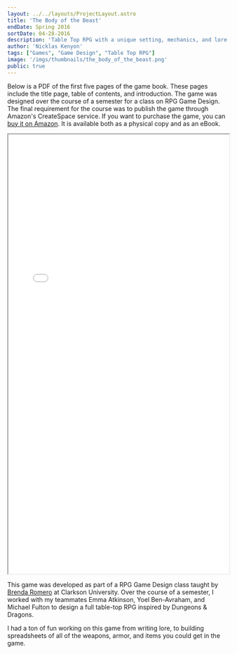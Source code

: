 ```yaml
---
layout: ../../layouts/ProjectLayout.astro
title: 'The Body of the Beast'
endDate: Spring 2016
sortDate: 04-28-2016
description: 'Table Top RPG with a unique setting, mechanics, and lore'
author: 'Nicklas Kenyon'
tags: ["Games", "Game Design", "Table Top RPG"]
image: '/imgs/thumbnails/the_body_of_the_beast.png'
public: true
---
```


Below is a PDF of the first five pages of the game book. These pages include the title page, table of contents, and introduction. The game was designed over the course of a semester for a class on RPG Game Design. The final requirement for the course was to publish the game through Amazon's CreateSpace service. If you want to purchase the game, you can <a href="https://www.amazon.com/Body-Beast-Game-Internal-Conflict-ebook/dp/B01EYRHFCU/ref=sr_1_1?ie=UTF8&qid=1478124477&sr=8-1&keywords=the+body+of+the+beast+a+game+of+internal+conflict">buy it on Amazon</a>. It is available both as a physical copy and as an eBook.

<iframe width="100%" height="1000px" src="/downloads/TheBodyoftheBeast-PUBLIC.pdf"></iframe>

This game was developed as part of a RPG Game Design class taught by [Brenda Romero] at Clarkson University. Over the course of a semester, I worked with my teammates Emma Atkinson, Yoel Ben-Avraham, and Michael Fulton to design a full table-top RPG inspired by Dungeons & Dragons.

I had a ton of fun working on this game from writing lore, to building spreadsheets of all of the weapons, armor, and items you could get in the game.

[Brenda Romero]:https://brenda.games/